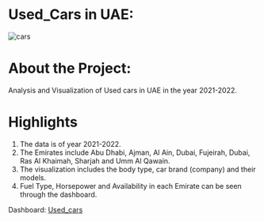 # Used_Cars in UAE:

![cars](https://github.com/iamtanzeel/Used_Cars-UAE-/assets/125236453/c5c6190c-3ba0-481f-87ca-4bdd2f4cf87f)

# About the Project:

Analysis and Visualization of Used cars in UAE in the year 2021-2022.

# Highlights
1. The data is of year 2021-2022.
2. The Emirates include Abu Dhabi, Ajman, Al Ain, Dubai, Fujeirah, Dubai, Ras Al Khaimah, Sharjah and Umm Al Qawain.
3. The visualization includes the body type, car brand (company) and their models.
4. Fuel Type, Horsepower and Availability in each Emirate can be seen through the dashboard.

Dashboard: [Used_cars](https://public.tableau.com/app/profile/mohammed.tanzeel/viz/UsedCarsinUAE/Dashboard1)
